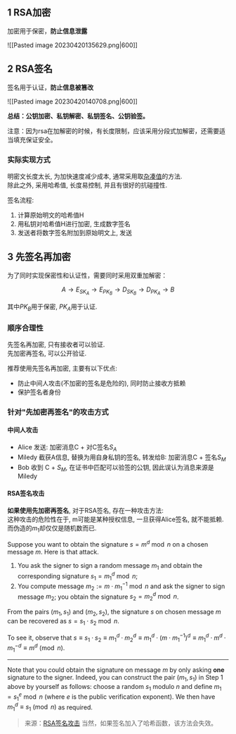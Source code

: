 ## 1 RSA加密

加密用于保密，**防止信息泄露**

![[Pasted image 20230420135629.png|600]]

## 2 RSA签名

签名用于认证，**防止信息被篡改**

![[Pasted image 20230420140708.png|600]]

**总结：公钥加密、私钥解密、私钥签名、公钥验签。**

注意：因为rsa在加解密的时候，有长度限制，应该采用分段式加解密，还需要适当填充保证安全。

### 实际实现方式

明密文长度太长, 为加快速度减少成本, 通常采用取[杂凑值](../杂凑函数/杂凑函数综述.md)的方法.  
除此之外, 采用哈希值, 长度易控制, 并且有很好的抗碰撞性.

签名流程:
1. 计算原始明文的哈希值H
2. 用私钥对哈希值H进行加密, 生成数字签名
3. 发送者将数字签名附加到原始明文上, 发送


## 3 先签名再加密

为了同时实现保密性和认证性，需要同时采用双重加解密：

$$A\longrightarrow E_{SK_{A}} \longrightarrow E_{PK_{B}}\longrightarrow D_{SK_{B}}\longrightarrow D_{PK_{A}} \longrightarrow B$$

其中$PK_{B}$用于保密, $PK_{A}$用于认证.  

### 顺序合理性

先签名再加密, 只有接收者可以验证.  
先加密再签名, 可以公开验证.

推荐使用先签名再加密, 主要有以下优点:  
- 防止中间人攻击(不加密的签名是危险的), 同时防止接收方抵赖
- 保护签名者身份

### 针对"先加密再签名"的攻击方式
#### 中间人攻击

- Alice 发送: 加密消息C + 对C签名$S_{A}$
- Miledy 截获A信息, 替换为用自身私钥的签名, 转发给B: 加密消息C + 签名$S_{M}$
- Bob 收到 C + $S_M$, 在证书中匹配可以验签的公钥, 因此误认为消息来源是Miledy

#### RSA签名攻击

**如果使用先加密再签名**, 对于RSA签名, 存在一种攻击方法:   
这种攻击的危险性在于, m可能是某种授权信息, 一旦获得Alice签名, 就不能抵赖. 而伪造的$m_{1}$却仅仅是随机数而已. 

Suppose you want to obtain the signature $s = m^d \bmod n$ on a chosen message $m$. Here is that attack.

1.  You ask the signer to sign a random message $m_1$ and obtain the corresponding signature $s_1 = m_1^d \bmod n$;
2.  You compute message $m_2 := m\cdot m_1^{-1} \bmod n$ and ask the signer to sign message $m_2$; you obtain the signature $s_2 = m_2^d \bmod n$.

From the pairs $(m_1,s_1)$ and $(m_2,s_2)$, the signature $s$ on chosen message $m$ can be recovered as $s = s_1 \cdot s_2 \bmod n$.

To see it, observe that $s \equiv s_1 \cdot s_2 \equiv m_1^d \cdot m_2^d \equiv m_1^d \cdot (m\cdot m_1^{-1})^d \equiv m_1^d \cdot m^d \cdot m_1^{-d} \equiv m^d \pmod n$.

___

Note that you could obtain the signature on message $m$ by only asking **one** signature to the signer. Indeed, you can construct the pair $(m_1,s_1)$ in Step 1 above by yourself as follows: choose a random $s_1$ modulo $n$ and define $m_1 = s_1^e \bmod n$ (where $e$ is the public verification exponent). We then have $m_1^d \equiv s_1 \pmod n$ as required.

> 来源：[RSA签名攻击](https://crypto.stackexchange.com/questions/35644/chosen-message-attack-rsa-signature/35656#35656) 当然，如果签名加入了哈希函数，该方法会失效。